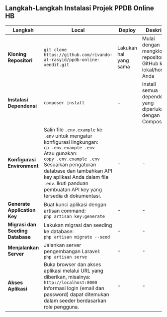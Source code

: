 ## Langkah-Langkah Instalasi Projek PPDB Online HB

| **Langkah** | **Local** | **Deploy** | **Deskripsi** |
|-------------|---------------|------------|-----------|
| **Kloning Repositori** | ``` git clone https://github.com/rivando-al-rasyid/ppdb-online-xendit.git ``` | Lakukan hal yang sama |  Mulai dengan mengkloning repositori GitHub ke lokal/hosting Anda  |
| **Instalasi Dependensi** |  ``` composer install ``` | - | Install semua dependensi yang diperlukan dengan Composer. |
| **Konfigurasi Environment** | Salin file `.env.example` ke `.env` untuk mengatur konfigurasi lingkungan: <br> ``` cp .env.example .env ``` <br> Atau gunakan: <br> ``` copy .env.example .env ``` <br> Sesuaikan pengaturan database dan tambahkan API key aplikasi Anda dalam file `.env`. Ikuti panduan pembuatan API key yang tersedia di dokumentasi. | - | - |
| **Generate Application Key** | Buat kunci aplikasi dengan artisan command: <br> ``` php artisan key:generate ``` | - | - |
| **Migrasi dan Seeding Database** | Lakukan migrasi dan seeding ke database: <br> ``` php artisan migrate --seed ``` | - | - |
| **Menjalankan Server** | Jalankan server pengembangan Laravel: <br> ``` php artisan serve ``` | - | - |
| **Akses Aplikasi** | Buka browser dan akses aplikasi melalui URL yang diberikan, misalnya: <br> ``` http://localhost:8000 ``` <br> Informasi login (email dan password) dapat ditemukan dalam seeder berdasarkan role pengguna. | - | - |
